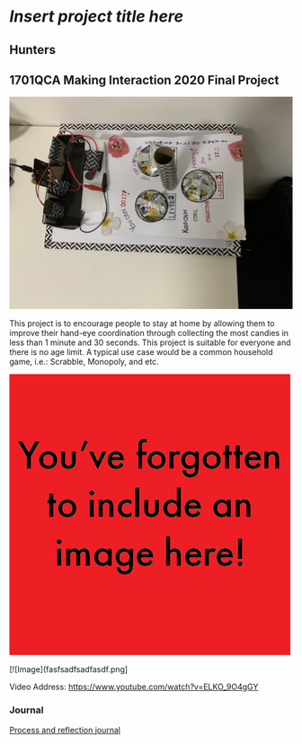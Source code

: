 # *Insert project title here*
## Hunters ##
## 1701QCA Making Interaction 2020 Final Project ##

![Image](IMG_0442.jpeg)

This project is to encourage people to stay at home by allowing them to improve their hand-eye coordination through collecting the most candies in less than 1 minute and 30 seconds. This project is suitable for everyone and there is no age limit. A typical use case would be a common household game, i.e.: Scrabble, Monopoly, and etc.

<!--- SECONDARY IMAGE: Provide some other image that gives a viewer a different perspective on the project such as more about how it functions, the project in use, or something else. This should not just be a different angle of the same object. It should show the project in use if the first image didn't show that, or somehow tell us a different story about the project. --->

![Image](missingimage.png)


[![Image](fasfsadfsadfasdf.png]

Video Address: https://www.youtube.com/watch?v=ELKO_9O4gGY

### Journal ###
[Process and reflection journal](/journal/journal.md)
